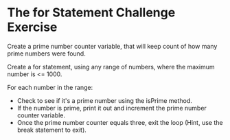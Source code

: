 # The for Statement Challenge Exercise

Create a prime number counter variable, that will keep count of how many prime numbers were found.

Create a for statement, using any range of numbers, where the maximum number is <= 1000.

For each number in the range:
- Check to see if it's a prime number using the isPrime method. 
- If the number is prime, print it out and increment the prime number counter variable. 
- Once the prime number counter equals three, exit the loop (Hint, use the break statement to exit).

